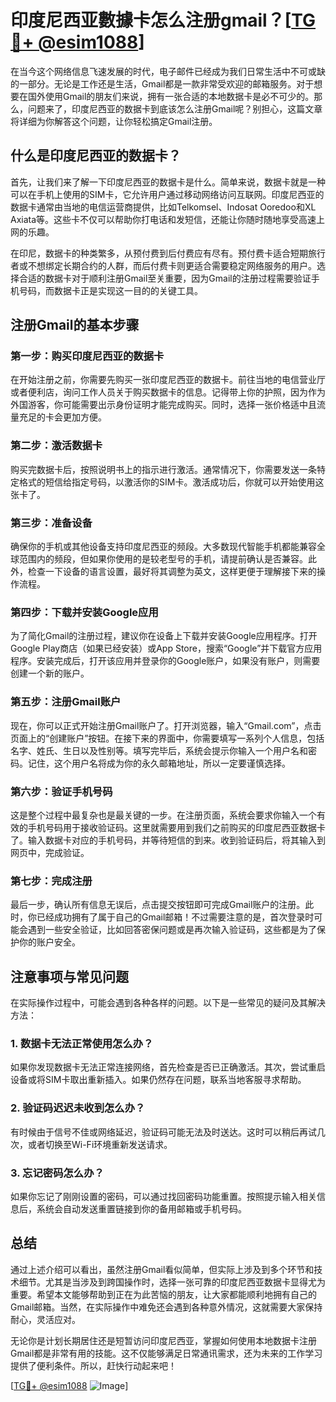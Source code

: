 # 印度尼西亚數據卡怎么注册gmail？[[TG💪+ @esim1088](https://t.me/s/esim1088)]

在当今这个网络信息飞速发展的时代，电子邮件已经成为我们日常生活中不可或缺的一部分。无论是工作还是生活，Gmail都是一款非常受欢迎的邮箱服务。对于想要在国外使用Gmail的朋友们来说，拥有一张合适的本地数据卡是必不可少的。那么，问题来了，印度尼西亚的数据卡到底该怎么注册Gmail呢？别担心，这篇文章将详细为你解答这个问题，让你轻松搞定Gmail注册。

## 什么是印度尼西亚的数据卡？

首先，让我们来了解一下印度尼西亚的数据卡是什么。简单来说，数据卡就是一种可以在手机上使用的SIM卡，它允许用户通过移动网络访问互联网。印度尼西亚的数据卡通常由当地的电信运营商提供，比如Telkomsel、Indosat Ooredoo和XL Axiata等。这些卡不仅可以帮助你打电话和发短信，还能让你随时随地享受高速上网的乐趣。

在印尼，数据卡的种类繁多，从预付费到后付费应有尽有。预付费卡适合短期旅行者或不想绑定长期合约的人群，而后付费卡则更适合需要稳定网络服务的用户。选择合适的数据卡对于顺利注册Gmail至关重要，因为Gmail的注册过程需要验证手机号码，而数据卡正是实现这一目的的关键工具。

## 注册Gmail的基本步骤

### 第一步：购买印度尼西亚的数据卡

在开始注册之前，你需要先购买一张印度尼西亚的数据卡。前往当地的电信营业厅或者便利店，询问工作人员关于购买数据卡的信息。记得带上你的护照，因为作为外国游客，你可能需要出示身份证明才能完成购买。同时，选择一张价格适中且流量充足的卡会更加方便。

### 第二步：激活数据卡

购买完数据卡后，按照说明书上的指示进行激活。通常情况下，你需要发送一条特定格式的短信给指定号码，以激活你的SIM卡。激活成功后，你就可以开始使用这张卡了。

### 第三步：准备设备

确保你的手机或其他设备支持印度尼西亚的频段。大多数现代智能手机都能兼容全球范围内的频段，但如果你使用的是较老型号的手机，请提前确认是否兼容。此外，检查一下设备的语言设置，最好将其调整为英文，这样更便于理解接下来的操作流程。

### 第四步：下载并安装Google应用

为了简化Gmail的注册过程，建议你在设备上下载并安装Google应用程序。打开Google Play商店（如果已经安装）或App Store，搜索“Google”并下载官方应用程序。安装完成后，打开该应用并登录你的Google账户，如果没有账户，则需要创建一个新的账户。

### 第五步：注册Gmail账户

现在，你可以正式开始注册Gmail账户了。打开浏览器，输入“Gmail.com”，点击页面上的“创建账户”按钮。在接下来的界面中，你需要填写一系列个人信息，包括名字、姓氏、生日以及性别等。填写完毕后，系统会提示你输入一个用户名和密码。记住，这个用户名将成为你的永久邮箱地址，所以一定要谨慎选择。

### 第六步：验证手机号码

这是整个过程中最复杂也是最关键的一步。在注册页面，系统会要求你输入一个有效的手机号码用于接收验证码。这里就需要用到我们之前购买的印度尼西亚数据卡了。输入数据卡对应的手机号码，并等待短信的到来。收到验证码后，将其输入到网页中，完成验证。

### 第七步：完成注册

最后一步，确认所有信息无误后，点击提交按钮即可完成Gmail账户的注册。此时，你已经成功拥有了属于自己的Gmail邮箱！不过需要注意的是，首次登录时可能会遇到一些安全验证，比如回答密保问题或是再次输入验证码，这些都是为了保护你的账户安全。

## 注意事项与常见问题

在实际操作过程中，可能会遇到各种各样的问题。以下是一些常见的疑问及其解决方法：

### 1. 数据卡无法正常使用怎么办？

如果你发现数据卡无法正常连接网络，首先检查是否已正确激活。其次，尝试重启设备或将SIM卡取出重新插入。如果仍然存在问题，联系当地客服寻求帮助。

### 2. 验证码迟迟未收到怎么办？

有时候由于信号不佳或网络延迟，验证码可能无法及时送达。这时可以稍后再试几次，或者切换至Wi-Fi环境重新发送请求。

### 3. 忘记密码怎么办？

如果你忘记了刚刚设置的密码，可以通过找回密码功能重置。按照提示输入相关信息后，系统会自动发送重置链接到你的备用邮箱或手机号码。

## 总结

通过上述介绍可以看出，虽然注册Gmail看似简单，但实际上涉及到多个环节和技术细节。尤其是当涉及到跨国操作时，选择一张可靠的印度尼西亚数据卡显得尤为重要。希望本文能够帮助到正在为此苦恼的朋友，让大家都能顺利地拥有自己的Gmail邮箱。当然，在实际操作中难免还会遇到各种意外情况，这就需要大家保持耐心，灵活应对。

无论你是计划长期居住还是短暂访问印度尼西亚，掌握如何使用本地数据卡注册Gmail都是非常有用的技能。这不仅能够满足日常通讯需求，还为未来的工作学习提供了便利条件。所以，赶快行动起来吧！

[[TG💪+ @esim1088](https://t.me/s/esim1088) ![Image](https://i.postimg.cc/4NQfJmqS/Snipaste-2025-05-13-00-14-12.png)]
